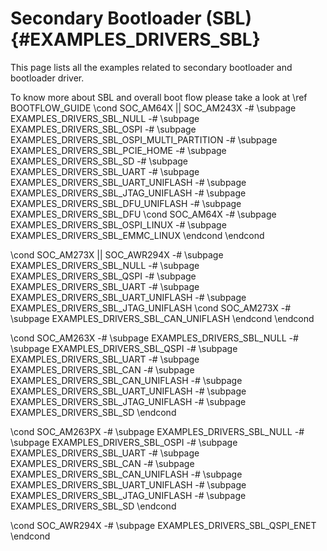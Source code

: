 #  Secondary Bootloader (SBL) {#EXAMPLES_DRIVERS_SBL}

This page lists all the examples related to secondary bootloader and bootloader driver.

To know more about SBL and overall boot flow please take a look at \ref BOOTFLOW_GUIDE
\cond SOC_AM64X || SOC_AM243X
   -# \subpage EXAMPLES_DRIVERS_SBL_NULL
   -# \subpage EXAMPLES_DRIVERS_SBL_OSPI
   -# \subpage EXAMPLES_DRIVERS_SBL_OSPI_MULTI_PARTITION
   -# \subpage EXAMPLES_DRIVERS_SBL_PCIE_HOME
   -# \subpage EXAMPLES_DRIVERS_SBL_SD
   -# \subpage EXAMPLES_DRIVERS_SBL_UART
   -# \subpage EXAMPLES_DRIVERS_SBL_UART_UNIFLASH
   -# \subpage EXAMPLES_DRIVERS_SBL_JTAG_UNIFLASH
   -# \subpage EXAMPLES_DRIVERS_SBL_DFU_UNIFLASH
   -# \subpage EXAMPLES_DRIVERS_SBL_DFU
   \cond SOC_AM64X
   -# \subpage EXAMPLES_DRIVERS_SBL_OSPI_LINUX
   -# \subpage EXAMPLES_DRIVERS_SBL_EMMC_LINUX
   \endcond
\endcond

\cond SOC_AM273X || SOC_AWR294X
   -# \subpage EXAMPLES_DRIVERS_SBL_NULL
   -# \subpage EXAMPLES_DRIVERS_SBL_QSPI
   -# \subpage EXAMPLES_DRIVERS_SBL_UART
   -# \subpage EXAMPLES_DRIVERS_SBL_UART_UNIFLASH
   -# \subpage EXAMPLES_DRIVERS_SBL_JTAG_UNIFLASH
    \cond SOC_AM273X
   -# \subpage EXAMPLES_DRIVERS_SBL_CAN_UNIFLASH
    \endcond
\endcond

\cond SOC_AM263X
   -# \subpage EXAMPLES_DRIVERS_SBL_NULL
   -# \subpage EXAMPLES_DRIVERS_SBL_QSPI
   -# \subpage EXAMPLES_DRIVERS_SBL_UART
   -# \subpage EXAMPLES_DRIVERS_SBL_CAN
   -# \subpage EXAMPLES_DRIVERS_SBL_CAN_UNIFLASH
   -# \subpage EXAMPLES_DRIVERS_SBL_UART_UNIFLASH
   -# \subpage EXAMPLES_DRIVERS_SBL_JTAG_UNIFLASH
   -# \subpage EXAMPLES_DRIVERS_SBL_SD
\endcond

\cond SOC_AM263PX
   -# \subpage EXAMPLES_DRIVERS_SBL_NULL
   -# \subpage EXAMPLES_DRIVERS_SBL_OSPI
   -# \subpage EXAMPLES_DRIVERS_SBL_UART
   -# \subpage EXAMPLES_DRIVERS_SBL_CAN
   -# \subpage EXAMPLES_DRIVERS_SBL_CAN_UNIFLASH
   -# \subpage EXAMPLES_DRIVERS_SBL_UART_UNIFLASH
   -# \subpage EXAMPLES_DRIVERS_SBL_JTAG_UNIFLASH
   -# \subpage EXAMPLES_DRIVERS_SBL_SD
\endcond

\cond SOC_AWR294X
   -# \subpage EXAMPLES_DRIVERS_SBL_QSPI_ENET
\endcond
